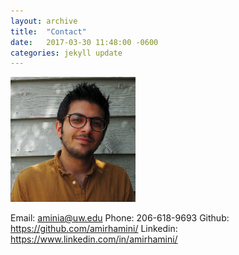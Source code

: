 ```yaml
---
layout: archive
title:  "Contact"
date:   2017-03-30 11:48:00 -0600
categories: jekyll update
---
```

<img src="/assets/images/prof-linkedin.png" alt="Profile Picture" style="width:200px;height:200px;">

Email: aminia@uw.edu
Phone: 206-618-9693
Github: https://github.com/amirhamini/
Linkedin: https://www.linkedin.com/in/amirhamini/
